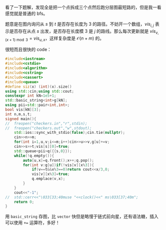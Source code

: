 看了一下题解，发现全是把一个点拆成三个点然后跑分层图最短路的，但是我一看感觉就是普通的 bfs。

题意是在图内询问从 $s$ 到 $t$ 是否存在长度为 $3$ 的路径。不妨开一个数组，$vis_{i,j}$ 表示是否存在从点 $s$ 出发，是否存在长度模 $3$ 是 $j$ 的路线。那么每次更新就是 $vis_{v,(x+1)\bmod3}=vis_{u,x}$，这样复杂度是 $\mathcal O(n+m)$ 的。

很短而且很快的 code：
```cpp
#include<iostream>
#include<cstdio>
#include<algorithm>
#include<cstring>
#include<cassert>
#include<queue>
#define siz(x) (int)(x).size()
using std::cin;using std::cout;
constexpr int kN=1e5+1;
std::basic_string<int>g[kN];
using pii=std::pair<int,int>;
bool vis[kN][3];
int n,m,s,t;
signed main(){
//	freopen("checkers.in","r",stdin);
//	freopen("checkers.out","w",stdout);
	std::ios::sync_with_stdio(false);cin.tie(nullptr);
	cin>>n>>m;
	for(int i=1,u,v;i<=m;i++)cin>>u>>v,g[u]+=v;
	cin>>s>>t;vis[s][0]=true;
	std::queue<pii>q({{s,0}});
	while(!q.empty()){
		auto[u,x]=q.front();x++;q.pop();
		for(int v:g[u])if(!vis[v][x%3]){
			if(v==t&&x%3==0)return cout<<x/3,0;
			vis[v][x%3]=true;
			q.emplace(v,x);
		}
	}
	cout<<"-1";
//	std::cerr<<"\033[33;40muse "<<clock()<<" ms\033[37;40m";
	return 0;
}
```
用 `basic_string` 存图，比 `vector` 快但是略慢于链式前向星，还有语法糖，插入可以使用 `+=` 运算符，多好！